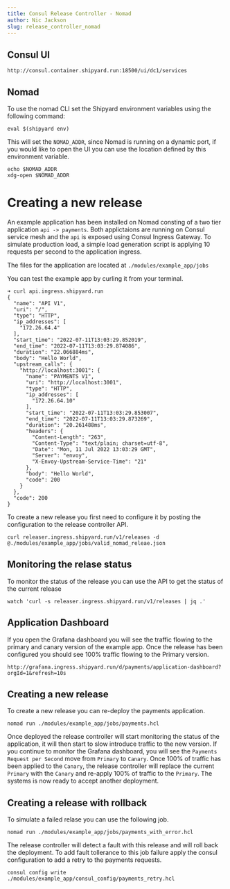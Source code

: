 ```yaml
---
title: Consul Release Controller - Nomad
author: Nic Jackson
slug: release_controller_nomad
---
```


## Consul UI

```
http://consul.container.shipyard.run:18500/ui/dc1/services
```

## Nomad

To use the nomad CLI set the Shipyard environment variables using the following command:

```
eval $(shipyard env)
```

This will set the `NOMAD_ADDR`, since Nomad is running on a dynamic port, if you would like to open the UI you can
use the location defined by this environment variable.

```
echo $NOMAD_ADDR
xdg-open $NOMAD_ADDR
```

# Creating a new release

An example application has been installed on Nomad consting of a two tier application `api -> payments`. Both 
applictaions are running on Consul service mesh and the `api` is exposed using Consul Ingress Gateway. To simulate production
load, a simple load generation script is applying 10 requests per second to the application ingress.

The files for the application are located at `./modules/example_app/jobs`

You can test the example app by curling it from your terminal.

```shell
➜ curl api.ingress.shipyard.run
{
  "name": "API V1",
  "uri": "/",
  "type": "HTTP",
  "ip_addresses": [
    "172.26.64.4"
  ],
  "start_time": "2022-07-11T13:03:29.852019",
  "end_time": "2022-07-11T13:03:29.874086",
  "duration": "22.066884ms",
  "body": "Hello World",
  "upstream_calls": {
    "http://localhost:3001": {
      "name": "PAYMENTS V1",
      "uri": "http://localhost:3001",
      "type": "HTTP",
      "ip_addresses": [
        "172.26.64.10"
      ],
      "start_time": "2022-07-11T13:03:29.853007",
      "end_time": "2022-07-11T13:03:29.873269",
      "duration": "20.261488ms",
      "headers": {
        "Content-Length": "263",
        "Content-Type": "text/plain; charset=utf-8",
        "Date": "Mon, 11 Jul 2022 13:03:29 GMT",
        "Server": "envoy",
        "X-Envoy-Upstream-Service-Time": "21"
      },
      "body": "Hello World",
      "code": 200
    }
  },
  "code": 200
}
```

To create a new release you first need to configure it by posting the configuration to the release controller API.

```shell
curl releaser.ingress.shipyard.run/v1/releases -d @./modules/example_app/jobs/valid_nomad_releae.json
```

## Monitoring the relase status

To monitor the status of the release you can use the API to get the status of the current release

```shell
watch 'curl -s releaser.ingress.shipyard.run/v1/releases | jq .'
```

## Application Dashboard

If you open the Grafana dashboard you will see the traffic flowing to the primary and canary version of the example app. Once the release
has been configured you should see 100% traffic flowing to the Primary version.

```
http://grafana.ingress.shipyard.run/d/payments/application-dashboard?orgId=1&refresh=10s
```

## Creating a new release

To create a new release you can re-deploy the payments application.

```shell
nomad run ./modules/example_app/jobs/payments.hcl
```

Once deployed the release controller will start monitoring the status of the application, it will then start to slow introduce traffic to the new version.
If you continue to monitor the Grafana dashboard, you will see the `Payments Request per Second` move from `Primary` to `Canary`. Once 100% of traffic
has been applied to the `Canary`, the release controller will replace the current `Primary` with the `Canary` and re-apply 100% of traffic to the `Primary`. The systems is now ready to accept another deployment.

## Creating a release with rollback

To simulate a failed relase you can use the following job.

```shell
nomad run ./modules/example_app/jobs/payments_with_error.hcl
```

The release controller will detect a fault with this release and will roll back the deployment. To add fault tollerance to this job failure apply the consul configuration to add a retry to the payments requests.

```shell
consul config write ./modules/example_app/consul_config/payments_retry.hcl
```
